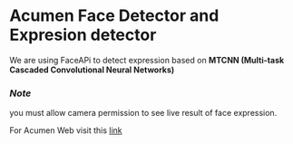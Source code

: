 # Acumen Face Detector and Expresion detector

We are using FaceAPi to detect expression based on  **MTCNN (Multi-task Cascaded Convolutional Neural Networks)**

### ***Note***

you must allow camera permission to see live result of face expression.

For Acumen Web visit this [link](https://link)